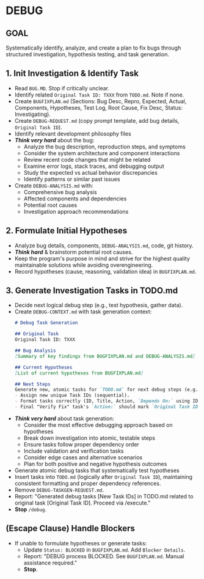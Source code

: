 # DEBUG

## GOAL
Systematically identify, analyze, and create a plan to fix bugs through structured investigation, hypothesis testing, and task generation.

## 1. Init Investigation & Identify Task
- Read `BUG.MD`. Stop if critically unclear.
- Identify related `Original Task ID: TXXX` from `TODO.md`. Note if none.
- Create `BUGFIXPLAN.md` (Sections: Bug Desc, Repro, Expected, Actual, Components, Hypotheses, Test Log, Root Cause, Fix Desc, Status: Investigating).
- Create `DEBUG-REQUEST.md` (copy prompt template, add bug details, `Original Task ID`).
- Identify relevant development philosophy files
- ***Think very hard*** about the bug:
  - Analyze the bug description, reproduction steps, and symptoms
  - Consider the system architecture and component interactions
  - Review recent code changes that might be related
  - Examine error logs, stack traces, and debugging output
  - Study the expected vs actual behavior discrepancies
  - Identify patterns or similar past issues
- Create `DEBUG-ANALYSIS.md` with:
  - Comprehensive bug analysis
  - Affected components and dependencies
  - Potential root causes
  - Investigation approach recommendations

## 2. Formulate Initial Hypotheses
- Analyze bug details, components, `DEBUG-ANALYSIS.md`, code, git history.
- ***Think hard*** & brainstorm potential root causes.
- Keep the program's purpose in mind and strive for the highest quality maintainable solutions while avoiding overengineering.
- Record hypotheses (cause, reasoning, validation idea) in `BUGFIXPLAN.md`.

## 3. Generate Investigation Tasks in TODO.md
- Decide next logical debug step (e.g., test hypothesis, gather data).
- Create `DEBUG-CONTEXT.md` with task generation context:
    ```markdown
    # Debug Task Generation

    ## Original Task
    Original Task ID: TXXX

    ## Bug Analysis
    [Summary of key findings from BUGFIXPLAN.md and DEBUG-ANALYSIS.md]

    ## Current Hypotheses
    [List of current hypotheses from BUGFIXPLAN.md]

    ## Next Steps
    Generate new, atomic tasks for `TODO.md` for next debug steps (e.g., "Test Hypo X", "Analyze Y", "Implement Fix Z").
    - Assign new unique Task IDs (sequential).
    - Format tasks correctly (ID, Title, Action, `Depends On:` using IDs, `AC Ref: None`).
    - Final "Verify Fix" task's `Action:` should mark `Original Task ID: TXXX` as `[x]`.
    ```
- ***Think very hard*** about task generation:
  - Consider the most effective debugging approach based on hypotheses
  - Break down investigation into atomic, testable steps
  - Ensure tasks follow proper dependency order
  - Include validation and verification tasks
  - Consider edge cases and alternative scenarios
  - Plan for both positive and negative hypothesis outcomes
- Generate atomic debug tasks that systematically test hypotheses
- Insert tasks into `TODO.md` (logically after `Original Task ID`), maintaining consistent formatting and proper dependency references.
- Remove `DEBUG-TASKGEN-REQUEST.md`.
- Report: "Generated debug tasks [New Task IDs] in TODO.md related to original task [Original Task ID]. Proceed via /execute."
- **Stop** `/debug`.

## (Escape Clause) Handle Blockers
- If unable to formulate hypotheses or generate tasks:
    - Update `Status: BLOCKED` in `BUGFIXPLAN.md`. Add `Blocker Details`.
    - Report: "DEBUG process BLOCKED. See `BUGFIXPLAN.md`. Manual assistance required."
    - **Stop**.